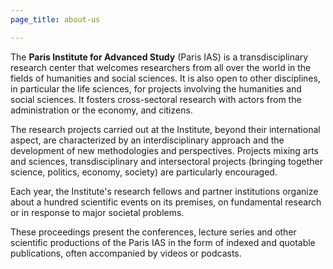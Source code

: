 ```yaml
---
page_title: about-us

---
```

The **Paris Institute for Advanced Study** (Paris IAS) is a transdisciplinary research center that welcomes researchers from all over the world in the fields of humanities and social sciences. It is also open to other disciplines, in particular the life sciences, for projects involving the humanities and social sciences. It fosters cross-sectoral research with actors from the administration or the economy, and citizens.

The research projects carried out at the Institute, beyond their international aspect, are characterized by an interdisciplinary approach and the development of new methodologies and perspectives. Projects mixing arts and sciences, transdisciplinary and intersectoral projects (bringing together science, politics, economy, society) are particularly encouraged.

Each year, the Institute's research fellows and partner institutions organize about a hundred scientific events on its premises, on fundamental research or in response to major societal problems.

These proceedings present the conferences, lecture series and other scientific productions of the Paris IAS in the form of indexed and quotable publications, often accompanied by videos or podcasts.